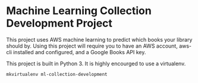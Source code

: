 # Machine Learning Collection Development Project

This project uses AWS machine learning to predict which books your library should by. Using this project will require you to have an AWS account, aws-cli installed and configured, and a Google Books API key.

This project is built in Python 3. It is highly encourged to use a virtualenv.

`mkvirtualenv ml-collection-development`
